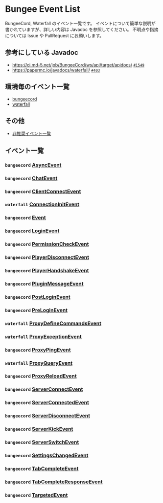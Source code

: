 <!--

自動生成です。直接編集しないでください。

-->
# Bungee Event List
BungeeCord, Waterfall のイベント一覧です。
イベントについて簡単な説明が書かれていますが、詳しい内容は Javadoc を参照してください。
不明点や指摘については Issue や PullRequest にお願いします。

## 参考にしている Javadoc
- https://ci.md-5.net/job/BungeeCord/ws/api/target/apidocs/ [`#1549`](https://ci.md-5.net/job/BungeeCord/lastBuild)
- https://papermc.io/javadocs/waterfall/ [`#403`](https://papermc.io/downloads#Waterfall)

## 環境毎のイベント一覧
- [bungeecord](only-bungeecord.md)
- [waterfall](only-waterfall.md)
  
## その他
- [非推奨イベント一覧](only-deprecate.md)

## イベント一覧
### `bungeecord` [AsyncEvent](https://ci.md-5.net/job/BungeeCord/ws/api/target/apidocs/net/md_5/bungee/api/event/AsyncEvent.html)

### `bungeecord` [ChatEvent](https://ci.md-5.net/job/BungeeCord/ws/api/target/apidocs/net/md_5/bungee/api/event/ChatEvent.html)

### `bungeecord` [ClientConnectEvent](https://ci.md-5.net/job/BungeeCord/ws/api/target/apidocs/net/md_5/bungee/api/event/ClientConnectEvent.html)

### `waterfall` [ConnectionInitEvent](https://papermc.io/javadocs/waterfall/io/github/waterfallmc/waterfall/event/ConnectionInitEvent.html)

### `bungeecord` [Event](https://ci.md-5.net/job/BungeeCord/ws/api/target/apidocs/net/md_5/bungee/api/plugin/Event.html)

### `bungeecord` [LoginEvent](https://ci.md-5.net/job/BungeeCord/ws/api/target/apidocs/net/md_5/bungee/api/event/LoginEvent.html)

### `bungeecord` [PermissionCheckEvent](https://ci.md-5.net/job/BungeeCord/ws/api/target/apidocs/net/md_5/bungee/api/event/PermissionCheckEvent.html)

### `bungeecord` [PlayerDisconnectEvent](https://ci.md-5.net/job/BungeeCord/ws/api/target/apidocs/net/md_5/bungee/api/event/PlayerDisconnectEvent.html)

### `bungeecord` [PlayerHandshakeEvent](https://ci.md-5.net/job/BungeeCord/ws/api/target/apidocs/net/md_5/bungee/api/event/PlayerHandshakeEvent.html)

### `bungeecord` [PluginMessageEvent](https://ci.md-5.net/job/BungeeCord/ws/api/target/apidocs/net/md_5/bungee/api/event/PluginMessageEvent.html)

### `bungeecord` [PostLoginEvent](https://ci.md-5.net/job/BungeeCord/ws/api/target/apidocs/net/md_5/bungee/api/event/PostLoginEvent.html)

### `bungeecord` [PreLoginEvent](https://ci.md-5.net/job/BungeeCord/ws/api/target/apidocs/net/md_5/bungee/api/event/PreLoginEvent.html)

### `waterfall` [ProxyDefineCommandsEvent](https://papermc.io/javadocs/waterfall/io/github/waterfallmc/waterfall/event/ProxyDefineCommandsEvent.html)

### `waterfall` [ProxyExceptionEvent](https://papermc.io/javadocs/waterfall/io/github/waterfallmc/waterfall/event/ProxyExceptionEvent.html)

### `bungeecord` [ProxyPingEvent](https://ci.md-5.net/job/BungeeCord/ws/api/target/apidocs/net/md_5/bungee/api/event/ProxyPingEvent.html)

### `waterfall` [ProxyQueryEvent](https://papermc.io/javadocs/waterfall/io/github/waterfallmc/waterfall/event/ProxyQueryEvent.html)

### `bungeecord` [ProxyReloadEvent](https://ci.md-5.net/job/BungeeCord/ws/api/target/apidocs/net/md_5/bungee/api/event/ProxyReloadEvent.html)

### `bungeecord` [ServerConnectEvent](https://ci.md-5.net/job/BungeeCord/ws/api/target/apidocs/net/md_5/bungee/api/event/ServerConnectEvent.html)

### `bungeecord` [ServerConnectedEvent](https://ci.md-5.net/job/BungeeCord/ws/api/target/apidocs/net/md_5/bungee/api/event/ServerConnectedEvent.html)

### `bungeecord` [ServerDisconnectEvent](https://ci.md-5.net/job/BungeeCord/ws/api/target/apidocs/net/md_5/bungee/api/event/ServerDisconnectEvent.html)

### `bungeecord` [ServerKickEvent](https://ci.md-5.net/job/BungeeCord/ws/api/target/apidocs/net/md_5/bungee/api/event/ServerKickEvent.html)

### `bungeecord` [ServerSwitchEvent](https://ci.md-5.net/job/BungeeCord/ws/api/target/apidocs/net/md_5/bungee/api/event/ServerSwitchEvent.html)

### `bungeecord` [SettingsChangedEvent](https://ci.md-5.net/job/BungeeCord/ws/api/target/apidocs/net/md_5/bungee/api/event/SettingsChangedEvent.html)

### `bungeecord` [TabCompleteEvent](https://ci.md-5.net/job/BungeeCord/ws/api/target/apidocs/net/md_5/bungee/api/event/TabCompleteEvent.html)

### `bungeecord` [TabCompleteResponseEvent](https://ci.md-5.net/job/BungeeCord/ws/api/target/apidocs/net/md_5/bungee/api/event/TabCompleteResponseEvent.html)

### `bungeecord` [TargetedEvent](https://ci.md-5.net/job/BungeeCord/ws/api/target/apidocs/net/md_5/bungee/api/event/TargetedEvent.html)

